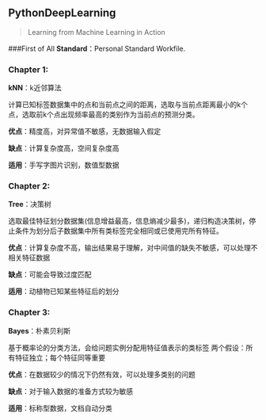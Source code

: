## PythonDeepLearning

> Learning from Machine Learning in Action

###First of All
**Standard**：Personal Standard Workfile.

### Chapter 1:
**kNN**：k近邻算法

计算已知标签数据集中的点和当前点之间的距离，选取与当前点距离最小的k个点，选取前k个点出现频率最高的类别作为当前点的预测分类。

**优点**：精度高，对异常值不敏感，无数据输入假定

**缺点**：计算复杂度高，空间复杂度高

**适用**：手写字图片识别，数值型数据

### Chapter 2:
**Tree**：决策树

选取最佳特征划分数据集(信息增益最高，信息熵减少最多)，递归构造决策树，停止条件为划分后子数据集中所有类标签完全相同或已使用完所有特征。

**优点**：计算复杂度不高，输出结果易于理解，对中间值的缺失不敏感，可以处理不相关特征数据

**缺点**：可能会导致过度匹配

**适用**：动植物已知某些特征后的划分

### Chapter 3:
**Bayes**：朴素贝利斯

基于概率论的分类方法，会给问题实例分配用特征值表示的类标签
两个假设：所有特征独立；每个特征同等重要

**优点**：在数据较少的情况下仍然有效，可以处理多类别的问题

**缺点**：对于输入数据的准备方式较为敏感

**适用**：标称型数据，文档自动分类